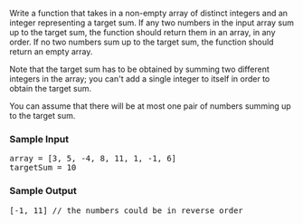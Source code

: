 <div class="html">
<p>
  Write a function that takes in a non-empty array of distinct integers and an
  integer representing a target sum. If any two numbers in the input array sum
  up to the target sum, the function should return them in an array, in any
  order. If no two numbers sum up to the target sum, the function should return
  an empty array.
</p>
<p>
  Note that the target sum has to be obtained by summing two different integers
  in the array; you can't add a single integer to itself in order to obtain the
  target sum.
</p>
<p>
  You can assume that there will be at most one pair of numbers summing up to
  the target sum.
</p>
<h3>Sample Input</h3>
<pre><span class="CodeEditor-promptParameter">array</span> = [3, 5, -4, 8, 11, 1, -1, 6]
<span class="CodeEditor-promptParameter">targetSum</span> = 10
</pre>
<h3>Sample Output</h3>
<pre>[-1, 11] <span class="CodeEditor-promptComment">// the numbers could be in reverse order</span>
</pre>
</div>